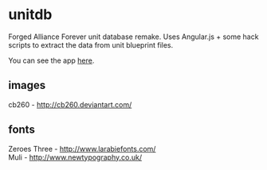 unitdb
======

Forged Alliance Forever unit database remake. Uses Angular.js + some hack scripts to extract the data from unit blueprint files.

You can see the app [here](http://spooky.github.io/unitdb).

images
------

cb260 - http://cb260.deviantart.com/

fonts
-----

Zeroes Three - http://www.larabiefonts.com/  
Muli - http://www.newtypography.co.uk/
